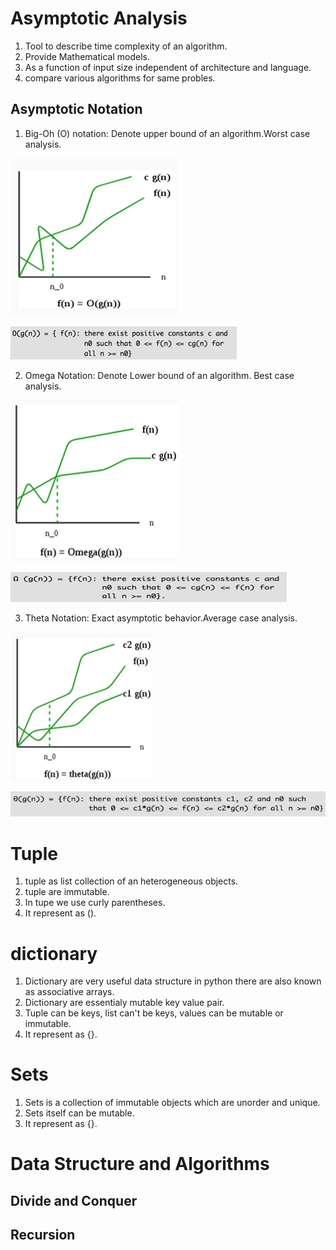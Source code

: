 # Asymptotic Analysis
1. Tool to describe time complexity of an algorithm.
2. Provide Mathematical models.
3. As a function of input size independent of architecture and language.
4. compare various algorithms for same probles.


## Asymptotic Notation
1. Big-Oh (O) notation: Denote upper bound of an algorithm.Worst case analysis.

![title](Images/BigO1.png)

![title](Images/BigO2.png)

2. Omega Notation: Denote Lower bound of an algorithm. Best case analysis.

![title](Images/Omega1.png)

![title](Images/Omega2.png)

3. Theta Notation: Exact asymptotic behavior.Average case analysis.

![title](Images/Theta1.png)

![title](Images/Theta2.png)

# Tuple
1. tuple as list collection of an heterogeneous objects.
2. tuple are immutable.
3. In tupe we use curly parentheses. 
4. It represent as ().

# dictionary
1. Dictionary are very useful data structure in python there are also known as associative arrays.
2. Dictionary are essentialy mutable key value pair.
3. Tuple can be keys, list can't be keys, values can be mutable or immutable.
4. It represent as {}.

# Sets
1. Sets is a collection of immutable objects which are unorder and unique.
2. Sets itself can be mutable.
3. It represent as {}.


# Data Structure and Algorithms

## Divide and Conquer 

## Recursion 
